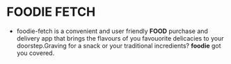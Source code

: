 # FOODIE FETCH
* foodie-fetch is a convenient and user friendly **FOOD** purchase and delivery app that brings the flavours of you favouorite delicacies to your doorstep.Graving for a snack or your traditional incredients? **foodie** got you covered.


